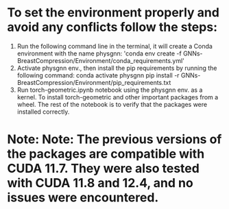 # To set the environment properly and avoid any conflicts follow the steps:
1. Run the following command line in the terminal, it will create a Conda environment with the name physgnn:
'conda env create -f GNNs-BreastCompression/Environment/conda_requirements.yml'
2. Activate physgnn env., then install the pip requirements by running the following command:
conda activate physgnn
pip install -r GNNs-BreastCompression/Environment/pip_requirements.txt
3. Run torch-geometric.ipynb notebook using the physgnn env. as a kernel. To install torch-geometric and other important packages from a wheel. The rest of the notebook is to verify that the packages were installed correctly.

# Note: Note: The previous versions of the packages are compatible with CUDA 11.7. They were also tested with CUDA 11.8 and 12.4, and no issues were encountered.
